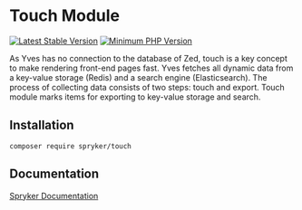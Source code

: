 # Touch Module
[![Latest Stable Version](https://poser.pugx.org/spryker/touch/v/stable.svg)](https://packagist.org/packages/spryker/touch)
[![Minimum PHP Version](https://img.shields.io/badge/php-%3E%3D%207.4-8892BF.svg)](https://php.net/)

As Yves has no connection to the database of Zed, touch is a key concept to make rendering front-end pages fast. Yves fetches all dynamic data from a key-value storage (Redis) and a search engine (Elasticsearch). The process of collecting data consists of two steps: touch and export. Touch module marks items for exporting to key-value storage and search.

## Installation

```
composer require spryker/touch
```

## Documentation

[Spryker Documentation](https://docs.spryker.com)
